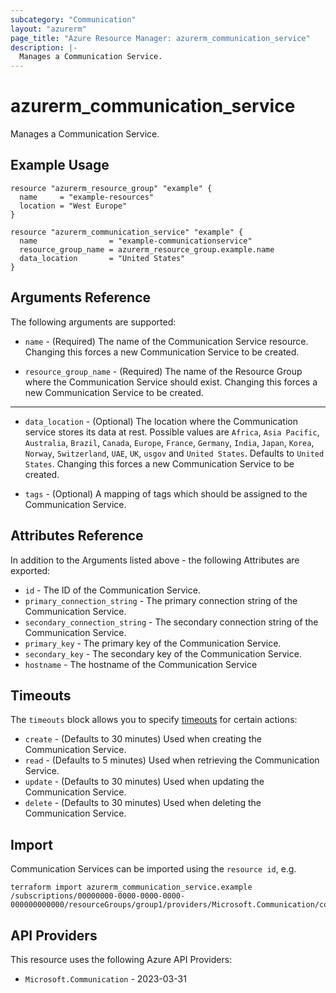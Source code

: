 ```yaml
---
subcategory: "Communication"
layout: "azurerm"
page_title: "Azure Resource Manager: azurerm_communication_service"
description: |-
  Manages a Communication Service.
---
```


# azurerm_communication_service

Manages a Communication Service.

## Example Usage

```hcl
resource "azurerm_resource_group" "example" {
  name     = "example-resources"
  location = "West Europe"
}

resource "azurerm_communication_service" "example" {
  name                = "example-communicationservice"
  resource_group_name = azurerm_resource_group.example.name
  data_location       = "United States"
}
```

## Arguments Reference

The following arguments are supported:

* `name` - (Required) The name of the Communication Service resource. Changing this forces a new Communication Service to be created.

* `resource_group_name` - (Required) The name of the Resource Group where the Communication Service should exist. Changing this forces a new Communication Service to be created.

---

* `data_location` - (Optional) The location where the Communication service stores its data at rest. Possible values are `Africa`, `Asia Pacific`, `Australia`, `Brazil`, `Canada`, `Europe`, `France`, `Germany`, `India`, `Japan`, `Korea`, `Norway`, `Switzerland`, `UAE`, `UK`, `usgov` and `United States`. Defaults to `United States`. Changing this forces a new Communication Service to be created.

* `tags` - (Optional) A mapping of tags which should be assigned to the Communication Service.

## Attributes Reference

In addition to the Arguments listed above - the following Attributes are exported:

* `id` - The ID of the Communication Service.
* `primary_connection_string` - The primary connection string of the Communication Service.
* `secondary_connection_string` - The secondary connection string of the Communication Service.
* `primary_key` - The primary key of the Communication Service.
* `secondary_key` - The secondary key of the Communication Service.
* `hostname` - The hostname of the Communication Service

## Timeouts

The `timeouts` block allows you to specify [timeouts](https://developer.hashicorp.com/terraform/language/resources/configure#define-operation-timeouts) for certain actions:

* `create` - (Defaults to 30 minutes) Used when creating the Communication Service.
* `read` - (Defaults to 5 minutes) Used when retrieving the Communication Service.
* `update` - (Defaults to 30 minutes) Used when updating the Communication Service.
* `delete` - (Defaults to 30 minutes) Used when deleting the Communication Service.

## Import

Communication Services can be imported using the `resource id`, e.g.

```shell
terraform import azurerm_communication_service.example /subscriptions/00000000-0000-0000-0000-000000000000/resourceGroups/group1/providers/Microsoft.Communication/communicationServices/communicationService1
```

## API Providers
<!-- This section is generated, changes will be overwritten -->
This resource uses the following Azure API Providers:

* `Microsoft.Communication` - 2023-03-31
